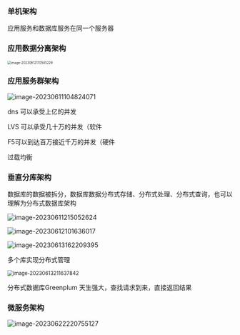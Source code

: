 ### 单机架构

应用服务和数据库服务在同一个服务器

### 应用数据分离架构

<img src="C:\Users\ZZZXXXJJ\AppData\Roaming\Typora\typora-user-images\image-20230612170545229.png" alt="image-20230612170545229" style="zoom: 50%;" />

### 应用服务群架构

![image-20230611104824071](C:\Users\ZZZXXXJJ\AppData\Roaming\Typora\typora-user-images\image-20230611104824071.png)

dns 可以承受上亿的并发

LVS 可以承受几十万的并发（软件

F5可以到达百万接近千万的并发（硬件

过载均衡

### 垂直分库架构

数据库的数据被拆分，数据库数据分布式存储、分布式处理、分布式查询，也可以理解为分布式数据库架构

![image-20230611215052624](C:\Users\ZZZXXXJJ\AppData\Roaming\Typora\typora-user-images\image-20230611215052624.png)

 ![image-20230612101636017](C:\Users\ZZZXXXJJ\AppData\Roaming\Typora\typora-user-images\image-20230612101636017.png)

![image-20230613162209395](C:\Users\ZZZXXXJJ\AppData\Roaming\Typora\typora-user-images\image-20230613162209395.png)

 多个库实现分布式管理

<img src="C:\Users\ZZZXXXJJ\AppData\Roaming\Typora\typora-user-images\image-20230613211637842.png" alt="image-20230613211637842" style="zoom: 80%;" />

分布式数据库Greenplum 天生强大，查找请求到来，直接返回结果 

### 微服务架构

![image-20230622220755127](C:\Users\ZZZXXXJJ\AppData\Roaming\Typora\typora-user-images\image-20230622220755127.png)